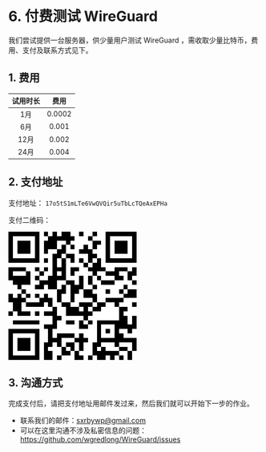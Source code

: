 # 6. 付费测试 WireGuard

我们尝试提供一台服务器，供少量用户测试 WireGuard ，需收取少量比特币，费用、支付及联系方式见下。

## 1. 费用

| 试用时长 |  费用  |
| :------: | :----: |
|   1月    | 0.0002 |
|   6月    | 0.001  |
|   12月   | 0.002  |
|   24月   | 0.004  |

## 2. 支付地址

支付地址： `17o5tS1mLTe6VwQVQir5uTbLcTQeAxEPHa` 

支付二维码：

  <img src="img/btc.png" align="middle">

## 3. 沟通方式

完成支付后，请把支付地址用邮件发过来，然后我们就可以开始下一步的作业。

- 联系我们的邮件：sxrbywp@gmail.com
- 可以在这里沟通不涉及私密信息的问题：https://github.com/wgredlong/WireGuard/issues



